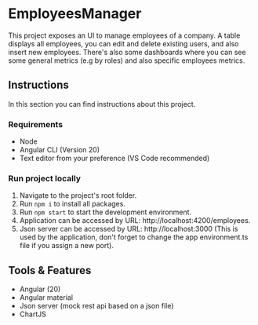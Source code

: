 # EmployeesManager

This project exposes an UI to manage employees of a company. A table displays all employees, you can edit and delete existing users, and also insert new employees.
There's also some dashboards where you can see some general metrics (e.g by roles) and also specific employees metrics.

## Instructions

In this section you can find instructions about this project.

### Requirements

- Node
- Angular CLI (Version 20)
- Text editor from your preference (VS Code recommended)

### Run project locally

1. Navigate to the project's root folder.
2. Run `npm i` to install all packages.
3. Run `npm start` to start the development environment.
4. Application can be accessed by URL: http://localhost:4200/employees.
5. Json server can be accessed by URL: http://localhost:3000 (This is used by the application, don't forget to change the app environment.ts file if you assign a new port).

## Tools & Features

- Angular (20)
- Angular material
- Json server (mock rest api based on a json file)
- ChartJS